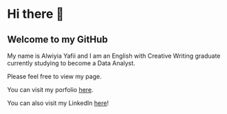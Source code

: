 # Hi there 👋

## Welcome to my GitHub

My name is Alwiyia Yafii and I am an English with Creative Writing graduate currently studying to become a Data Analyst.

Please feel free to view my page.

You can visit my porfolio [here](https://alwiyiayafii.wordpress.com/).

You can also visit my LinkedIn [here](https://www.linkedin.com/in/alwiyiayafii/)!
